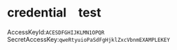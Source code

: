 # credential　test

AccessKeyId:`ACESDFGHIJKLMN1OPQR`  
SecretAccessKey:`qweRtyuioPaSdFgHjklZxcVbnmEXAMPLEKEY`